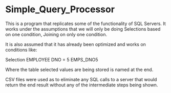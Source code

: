 # Simple_Query_Processor
This is a program that replicates some of the functionality of SQL Servers. It works under the assumptions that we will only be doing Selections based on one condition, Joining on only one condition. 

It is also assumed that it has already been optimized and works on conditions like:

Selection EMPLOYEE DNO = 5 EMPS_DNO5 

Where the table selected values are being stored is named at the end.

CSV files were used as to eliminate any SQL calls to a server that would return the end result without any of the intermediate steps being shown. 
